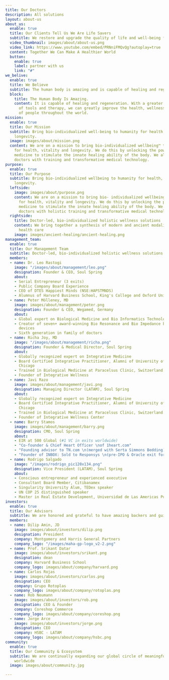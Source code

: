 ```yaml
---
title: Our Doctors
description: All solutions
layout: about-us
about_us:
  enable: true
  title: Our Clients Tell Us We Are Life Savers
  subtitle: We restore and upgrade the quality of life and well-being for our clients.
  video_thumbnail: images/about/about-us.png
  video_link: https://www.youtube.com/embed/PRNniFMQvQg?autoplay=true
  content: Together We Can Make A Healthier World
  button:
    enable: true
    label: partner with us
    link: "#"
we_belive:
  enable: true
  title: We Believe
  subtitle: The human body is amazing and is capable of healing and regeneration.
  block:
    title: The Human Body Is Amazing.
    content: It is capable of healing and regeneration. With a greater understanding
      of tools and therapy, we can greatly improve the health, wellness, and life
      of people throughout the world.
mission:
  enable: true
  title: Our Mission
  subtitle: Bring bio-individualized well-being to humanity for health, vitality and
    longevity.
  image: images/about/mission.png
  content: We are on a mission to bring bio-individualized wellbeing™ to humanity
    for health, vitality and longevity. We do this by unlocking the power of biological
    medicine to stimulate the innate healing ability of the body. We also empower
    doctors with training and transformative medical technology.
purpose:
  enable: true
  title: Our Purpose
  subtitle: Bring bio-individualized wellbeing to humanity for health, vitality and
    longevity.
  leftside:
    image: images/about/purpose.png
    content: We are on a mission to bring bio- individualized wellbeing™ to humanity
      for health, vitality and longevity. We do this by unlocking the power of biological
      medicine to stimulate the innate healing ability of the body. We also empower
      doctors with holistic training and transformative medical technology.
  rightside:
    title: Doctor-led, bio-individualized holistic wellness solutions
    content: We bring together a synthesis of modern and ancient modalities for holistic
      health care
    image: images/ancient-healing/ancient-healing.png
management_team:
  enable: true
  title: Our Management Team
  subtitle: Doctor-led, bio-individualized holistic wellness solutions
  members:
  - name: Dr. Leo Rastogi
    image: "/images/about/management/leo.png"
    designation: Founder & CEO, Soul Spring
    about:
    - Serial Entrepreneur (3 exits)
    - Public Company Board Experience
    - CEO of DTES Happiest Minds (NSE:HAPSTMNDS)
    - Alumnus of Harvard Business School, King's College and Oxford University
  - name: Peter Mölleney, MD
    image: images/about/management/peter.png
    designation: Founder & CEO, Wegamed, Germany
    about:
    - Global expert on Biological Medicine and Bio Informatics Technology
    - Creator of seven+ award-winning Bio Resonance and Bio Impedance based medical
      devices
    - Sixth generation in family of doctors
  - name: Richa Joy, MD
    image: "/images/about/management/richa.png"
    designation: Founder & Medical Director, Soul Spring
    about:
    - Globally recognized expert on Integrative Medicine
    - Board Certified Integrative Practitioner, Alumni of University of Illinois,
      Chicago
    - Trained in Biological Medicine at Paracelsus Clinic, Switzerland
    - Founder of Integrative Wellness
  - name: Javi Razo
    image: images/about/management/javi.png
    designation: Managing Director (LATAM), Soul Spring
    about:
    - Globally recognized expert on Integrative Medicine
    - Board Certified Integrative Practitioner, Alumni of University of Illinois,
      Chicago
    - Trained in Biological Medicine at Paracelsus Clinic, Switzerland
    - Founder of Integrative Wellness Center
  - name: Barry Stamos
    image: images/about/management/barry.png
    designation: CMO, Soul Spring
    about:
    - EIR at 500 Global (#1 VC in exits worldwide)
    - "Co-founder & Chief Heart Officer \nof 1heart.com"
    - "Founding advisor to TN.com \n(merged with Serta Simmons Bedding)\n"
    - "Founder of INBOX: Sold to Responsys \n(pre-IPO & Oracle exit for $1.6Bn)"
  - name: Rodrigo Salgado
    image: "/images/rodrigo_pic120x134.png"
    designation: Vice President (LATAM), Soul Spring
    about:
    - Conscious entrepreneur and experienced executive
    - Consultant Board Member, Citibanamex
    - Singularity University Alum, TEDex speaker
    - UN COP 25 distinguished speaker
    - Master in Real Estate Development, Universidad de Las Americas Puebla
investors:
  enable: true
  title: Our Advisors
  subtitle: We are honored and grateful to have amazing backers and guides
  members:
  - name: Dilip Amin, JD
    image: images/about/investors/dilip.png
    designation: President
    company: Montgomery and Harris General Partners
    company_logo: "/images/maha-gp-logo_v2-2.png"
  - name: Prof. Srikant Datar
    image: images/about/investors/srikant.png
    designation: dean
    company: Harvard Business School
    company_logo: images/about/company/harvard.png
  - name: Carlos Rojas
    image: images/about/investors/carlos.png
    designation: CEO
    company: Grupo Rotoplas
    company_logo: images/about/company/rotoplas.png
  - name: Rob Neumann
    image: images/about/investors/rob.png
    designation: CEO & Founder
    company: Coreshop Commerce
    company_logo: images/about/company/coreshop.png
  - name: Jorge Arce
    image: images/about/investors/jorge.png
    designation: CEO
    company: HSBC - LATAM
    company_logo: images/about/company/hsbc.png
community:
  enable: true
  title: Our Community & Ecosystem
  subtitle: We are continually expanding our global circle of meaningful relationships
    worldwide
  image: images/about/community.jpg

---
```

